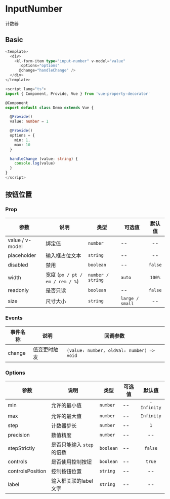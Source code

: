 # InputNumber

计数器

## Basic

<dc-input-number-basic />

```ts
<template>
  <div>
    <kl-form-item type="input-number" v-model="value" 
      :options="options"
      @change="handleChange" />
  </div>
</template>

<script lang="ts">
import { Component, Provide, Vue } from 'vue-property-decorator'

@Component
export default class Demo extends Vue {

  @Provide()
  value: number = 1

  @Provide()
  options = {
    min: 1,
    max: 10
  }

  handleChange (value: string) {
    console.log(value)
  }
}
</script>
```

## 按钮位置

<dc-input-number-position />

### Prop

| 参数 | 说明 | 类型 | 可选值 | 默认值 |
| ------ | ------ | ------ | ------ | :------: |
| value / v-model | 绑定值 | `number` | -- | -- |
| placeholder | 输入框占位文本 | `string` | -- | -- |
| disabled | 禁用 | `boolean` | -- | `false` |
| width | 宽度 (`px / pt / em / rem / %`) | `number / string` | `auto` | `100%` |
| readonly | 是否只读 | `boolean` | -- | `false` |
| size | 尺寸大小 | `string` | `large / small` | -- |

### Events

| 事件名称 | 说明 | 回调参数 |
| ------ | ------ | ------ |
| change | 值变更时触发 | `(value: number, oldVal: number) => void` |

### Options

| 参数 | 说明 | 类型 | 可选值 | 默认值 |
| ------ | ------ | ------ | ------ | :------: |
| min | 允许的最小值 | `number` | -- | `-Infinity` |
| max | 允许的最大值 | `number` | -- | `Infinity` |
| step | 计数器步长 | `number` | -- | `1` |
| precision | 数值精度 | `number` | -- | -- |
| stepStrictly | 是否只能输入 `step` 的倍数 | `boolean` | -- | `false` |
| controls | 是否使用控制按钮 | `boolean` | -- | `true` |
| controlsPosition | 控制按钮位置 | `string` | -- | -- |
| label | 输入框关联的label文字 | `string` | -- | -- |